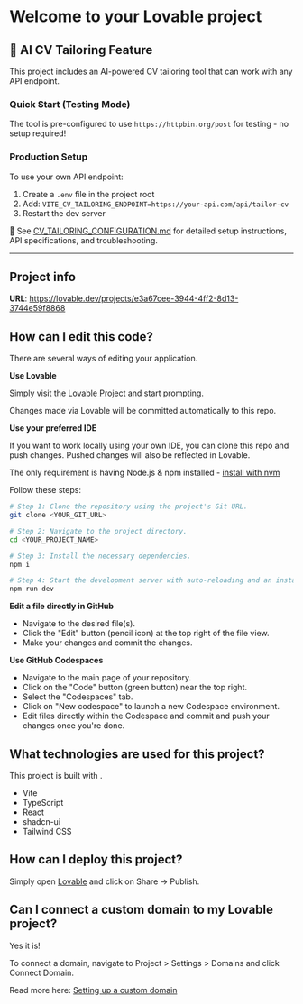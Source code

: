 # Welcome to your Lovable project

## 🎯 AI CV Tailoring Feature

This project includes an AI-powered CV tailoring tool that can work with any API endpoint.

### Quick Start (Testing Mode)
The tool is pre-configured to use `https://httpbin.org/post` for testing - no setup required!

### Production Setup
To use your own API endpoint:

1. Create a `.env` file in the project root
2. Add: `VITE_CV_TAILORING_ENDPOINT=https://your-api.com/api/tailor-cv`
3. Restart the dev server

📖 See [CV_TAILORING_CONFIGURATION.md](CV_TAILORING_CONFIGURATION.md) for detailed setup instructions, API specifications, and troubleshooting.

---

## Project info

**URL**: https://lovable.dev/projects/e3a67cee-3944-4ff2-8d13-3744e59f8868

## How can I edit this code?

There are several ways of editing your application.

**Use Lovable**

Simply visit the [Lovable Project](https://lovable.dev/projects/e3a67cee-3944-4ff2-8d13-3744e59f8868) and start prompting.

Changes made via Lovable will be committed automatically to this repo.

**Use your preferred IDE**

If you want to work locally using your own IDE, you can clone this repo and push changes. Pushed changes will also be reflected in Lovable.

The only requirement is having Node.js & npm installed - [install with nvm](https://github.com/nvm-sh/nvm#installing-and-updating)

Follow these steps:

```sh
# Step 1: Clone the repository using the project's Git URL.
git clone <YOUR_GIT_URL>

# Step 2: Navigate to the project directory.
cd <YOUR_PROJECT_NAME>

# Step 3: Install the necessary dependencies.
npm i

# Step 4: Start the development server with auto-reloading and an instant preview.
npm run dev
```

**Edit a file directly in GitHub**

- Navigate to the desired file(s).
- Click the "Edit" button (pencil icon) at the top right of the file view.
- Make your changes and commit the changes.

**Use GitHub Codespaces**

- Navigate to the main page of your repository.
- Click on the "Code" button (green button) near the top right.
- Select the "Codespaces" tab.
- Click on "New codespace" to launch a new Codespace environment.
- Edit files directly within the Codespace and commit and push your changes once you're done.

## What technologies are used for this project?

This project is built with .

- Vite
- TypeScript
- React
- shadcn-ui
- Tailwind CSS

## How can I deploy this project?

Simply open [Lovable](https://lovable.dev/projects/e3a67cee-3944-4ff2-8d13-3744e59f8868) and click on Share -> Publish.

## Can I connect a custom domain to my Lovable project?

Yes it is!

To connect a domain, navigate to Project > Settings > Domains and click Connect Domain.

Read more here: [Setting up a custom domain](https://docs.lovable.dev/tips-tricks/custom-domain#step-by-step-guide)
